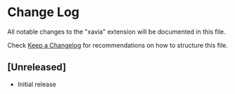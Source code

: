 # Change Log
All notable changes to the "xavia" extension will be documented in this file.

Check [Keep a Changelog](http://keepachangelog.com/) for recommendations on how to structure this file.

## [Unreleased]
- Initial release
